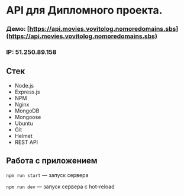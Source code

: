 # API для Дипломного проекта.

### Демо: [https://api.movies.vovitolog.nomoredomains.sbs](https://api.movies.vovitolog.nomoredomains.sbs)
### IP: 51.250.89.158

## Стек
+ Node.js
+ Express.js
+ NPM
+ Nginx
+ MongoDB
+ Mongoose
+ Ubuntu
+ Git
+ Helmet
+ REST API

## Работа с приложением
`npm run start` — запуск сервера

`npm run dev` — запуск сервера с hot-reload
